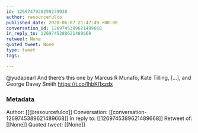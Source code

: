 ```yaml
---
id: 1269747920259239938
author: resourcefulco
published_date: 2020-06-07 21:47:49 +00:00
conversation_id: 1269745389621489668
in_reply_to: 1269745389621489668
retweet: None
quoted_tweet: None
type: tweet
tags:

---
```


@yudapearl And there’s this one by Marcus R Munafò, Kate Tilling, [...], and George Davey Smith  https://t.co/IhbKI1xzdx

### Metadata

Author: [[@resourcefulco]]
Conversation: [[conversation-1269745389621489668]]
In reply to: [[1269745389621489668]]
Retweet of: [[None]]
Quoted tweet: [[None]]
